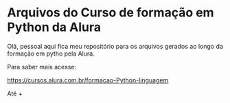 # Arquivos do Curso de formação em Python da Alura

Olá, pessoal aqui fica meu repositório para os arquivos gerados ao longo da formação em pytho pela Alura.

Para saber mais acesse:

https://cursos.alura.com.br/formacao-Python-linguagem

Até +
